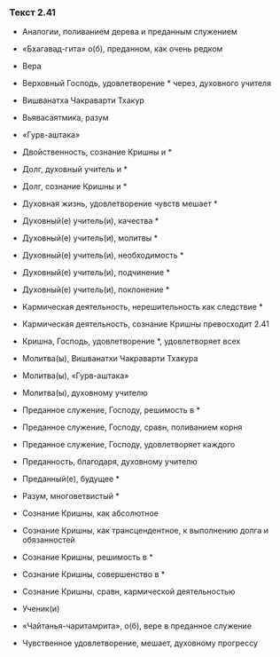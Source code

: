 ### Текст 2.41

- Аналогии, поливанием дерева и преданным служением

- «Бхагавад-гита» о(б), преданном, как очень редком

- Вера

- Верховный Господь, удовлетворение * через, духовного учителя

- Вишванатха Чакраварти Тхакур

- Вьявасаятмика, разум

- «Гурв-аштака»

- Двойственность, сознание Кришны и *

- Долг, духовный учитель и *

- Долг, сознание Кришны и *

- Духовная жизнь, удовлетворение чувств мешает *

- Духовный(е) учитель(и), качества *

- Духовный(е) учитель(и), молитвы *

- Духовный(е) учитель(и), необходимость *

- Духовный(е) учитель(и), подчинение *

- Духовный(е) учитель(и), поклонение *

- Кармическая деятельность, нерешительность как следствие *

- Кармическая деятельность, сознание Кришны превосходит 2.41

- Кришна, Господь, удовлетворение *, удовлетворяет всех

- Молитва(ы), Вишванатхи Чакраварти Тхакура

- Молитва(ы), «Гурв-аштака»

- Молитва(ы), духовному учителю

- Преданное служение, Господу, решимость в *

- Преданное служение, Господу, сравн, поливанием корня

- Преданное служение, Господу, удовлетворяет каждого

- Преданность, благодаря, духовному учителю

- Преданный(е), будущее *

- Разум, многоветвистый *

- Сознание Кришны, как абсолютное

- Сознание Кришны, как трансцендентное, к выполнению долга и обязанностей

- Сознание Кришны, решимость в *

- Сознание Кришны, совершенство в *

- Сознание Кришны, сравн, кармической деятельностью

- Ученик(и)

- «Чайтанья-чаритамрита», о(б), вере в преданное служение

- Чувственное удовлетворение, мешает, духовному прогрессу
	

